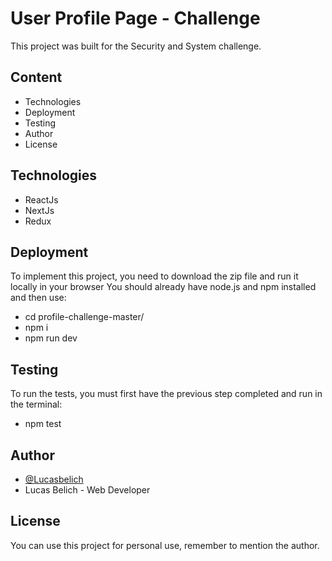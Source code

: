 # User Profile Page - Challenge

This project was built for the Security and System challenge.

## Content

- Technologies
- Deployment
- Testing
- Author
- License

## Technologies

- ReactJs
- NextJs
- Redux

## Deployment

To implement this project, you need to download the zip file
and run it locally in your browser
You should already have node.js and npm installed and then use:

- cd profile-challenge-master/
- npm i
- npm run dev

## Testing

To run the tests, you must first have the previous step completed
and run in the terminal:

- npm test

## Author

- [@Lucasbelich](https://github.com/Lucasbelich)
- Lucas Belich - Web Developer

## License

You can use this project for personal use, remember to mention the author.
